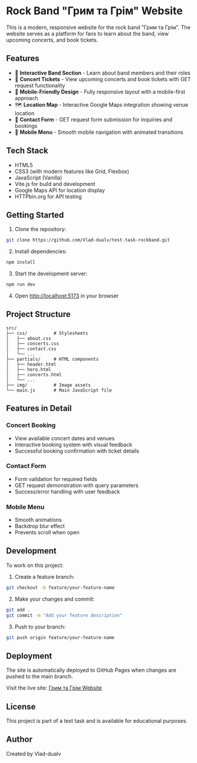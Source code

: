 # Rock Band "Грим та Грім" Website

This is a modern, responsive website for the rock band "Грим та Грім". The
website serves as a platform for fans to learn about the band, view upcoming
concerts, and book tickets.

## Features

- 🎸 **Interactive Band Section** - Learn about band members and their roles
- 🎫 **Concert Tickets** - View upcoming concerts and book tickets with GET
  request functionality
- 📱 **Mobile-Friendly Design** - Fully responsive layout with a mobile-first
  approach
- 🗺️ **Location Map** - Interactive Google Maps integration showing venue
  location
- 📝 **Contact Form** - GET request form submission for inquiries and bookings
- 🍔 **Mobile Menu** - Smooth mobile navigation with animated transitions

## Tech Stack

- HTML5
- CSS3 (with modern features like Grid, Flexbox)
- JavaScript (Vanilla)
- Vite.js for build and development
- Google Maps API for location display
- HTTPbin.org for API testing

## Getting Started

1. Clone the repository:

```bash
git clone https://github.com/Vlad-dualv/test-task-rockband.git
```

2. Install dependencies:

```bash
npm install
```

3. Start the development server:

```bash
npm run dev
```

4. Open [http://localhost:5173](http://localhost:5173) in your browser

## Project Structure

```
src/
├── css/          # Stylesheets
│   ├── about.css
│   ├── concerts.css
│   ├── contact.css
│   └── ...
├── partials/     # HTML components
│   ├── header.html
│   ├── hero.html
│   ├── concerts.html
│   └── ...
├── img/          # Image assets
└── main.js       # Main JavaScript file
```

## Features in Detail

### Concert Booking

- View available concert dates and venues
- Interactive booking system with visual feedback
- Successful booking confirmation with ticket details

### Contact Form

- Form validation for required fields
- GET request demonstration with query parameters
- Success/error handling with user feedback

### Mobile Menu

- Smooth animations
- Backdrop blur effect
- Prevents scroll when open

## Development

To work on this project:

1. Create a feature branch:

```bash
git checkout -b feature/your-feature-name
```

2. Make your changes and commit:

```bash
git add .
git commit -m "Add your feature description"
```

3. Push to your branch:

```bash
git push origin feature/your-feature-name
```

## Deployment

The site is automatically deployed to GitHub Pages when changes are pushed to
the main branch.

Visit the live site:
[Грим та Грім Website](https://vlad-dualv.github.io/test-task-rockband/)

## License

This project is part of a test task and is available for educational purposes.

## Author

Created by Vlad-dualv
